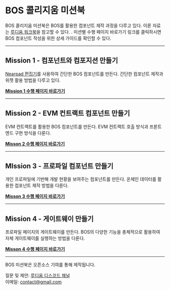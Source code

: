 # BOS 콜리지움 미션북
BOS 콜리지움 미션북은 BOS를 활용한 컴포넌트 제작 과정을 다루고 있다. 이론 자료는 [루디움 워크북](https://collegium-bos.ludium.world/forums/Q9AHNXN2D/threads/T3FHEZHD6)을 참고할 수 있다. . 미션별 수행 페이지 바로가기 링크를 클릭하시면 BOS 컴포넌트 작성을 위한 상세 가이드를 확인할 수 있다.

---
## Mission 1 - 컴포넌트와 컴포지션 만들기
[Nearpad 편집기](https://nearpad.dev/editor)를 사용하여 간단한 BOS 컴포넌트를 만든다. 간단한 컴포넌트 제작과 위젯 활용 방법을 다루고 있다.

[**Mission 1 수행 페이지 바로가기**](https://github.com/LudiumAgwn/collegium-bos-wk1)

---
## Mission 2 - EVM 컨트랙트 컴포넌트 만들기
EVM 컨트랙트를 활용한 BOS 컴포넌트를 만든다. EVM 컨트랙트 호출 방식과 프론트엔드 구현 방식을 다룬다.

[**Misson 2 수행 페이지 바로가기**](https://github.com/LudiumAgwn/collegium-bos-wk2)

---
## MIssion 3 - 프로파일 컴포넌트 만들기
개인 프로파일에 기반해 개발 현황을 보여주는 컴포넌트를 만든다. 온체인 데이터를 활용한 컴포넌트 제작 방법을 다룬다.

[**Misson 3 수행 페이지 바로가기**](https://github.com/LudiumAgwn/collegium-bos-wk3)

---
## Mission 4 - 게이트웨이 만들기

프로파일 페이지의 게이트웨이를 만든다. BOS의 다양한 기능을 총체적으로 활용하여 자체 게이트웨이를 실행하는 방법을 다룬다.

[**Misson 4 수행 페이지 바로가기**](https://github.com/LudiumAgwn/collegium-bos-wk4)

--- 
BOS 미션북은 오픈소스 기여를 통해 제작됩니다.

질문 및 제안: 
[루디움 디스코드 채널](https://discord.com/invite/c8Snswayuw)   
이메일: contact@gmail.com 
